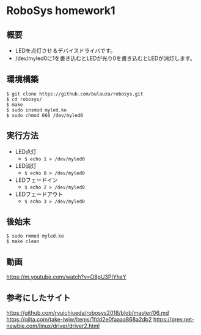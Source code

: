 RoboSys homework1
===

## 概要
* LEDを点灯させるデバイスドライバです。  
* /dev/myled0に1を書き込むとLEDが光り0を書き込むとLEDが消灯します。

## 環境構築
```
$ git clone https://github.com/bulauza/robosys.git
$ cd robosys/
$ make
$ sudo insmod myled.ko
$ sudo chmod 666 /dev/myled0
```

## 実行方法
* LED点灯
  * `$ echo 1 > /dev/myled0`
* LED消灯
  * `$ echo 0 > /dev/myled0`
* LEDフェードイン
  * `$ echo 2 > /dev/myled0`
* LEDフェードアウト
  * `$ echo 3 > /dev/myled0`

## 後始末
```
$ sudo rmmod myled.ko
$ make clean
```

## 動画
https://m.youtube.com/watch?v=O8pU3PIYhxY

## 参考にしたサイト
https://github.com/ryuichiueda/robosys2018/blob/master/06.md
https://qiita.com/take-iwiw/items/1fdd2e0faaaa868a2db2
https://prev.net-newbie.com/linux/driver/driver2.html
